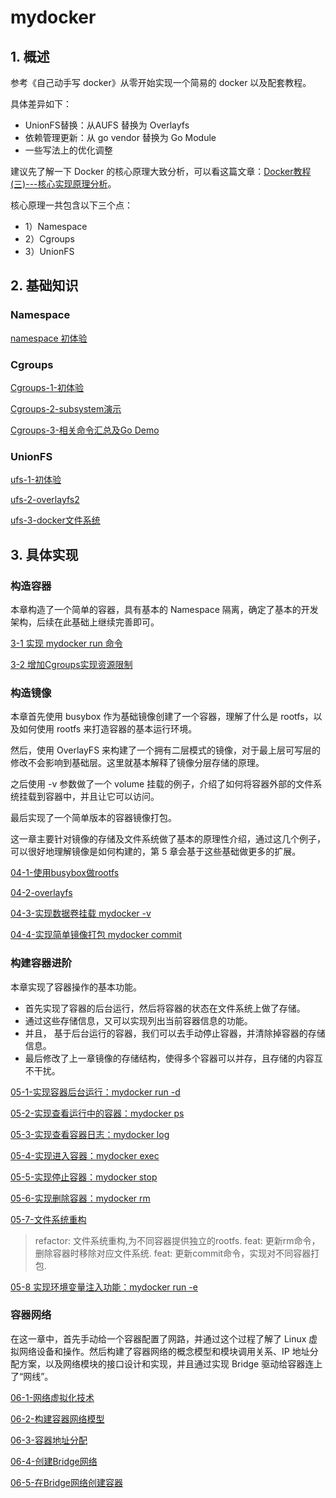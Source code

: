 # mydocker

## 1. 概述

参考《自己动手写 docker》从零开始实现一个简易的 docker 以及配套教程。

具体差异如下：

* UnionFS替换：从AUFS 替换为 Overlayfs
* 依赖管理更新：从 go vendor 替换为 Go Module
* 一些写法上的优化调整



建议先了解一下 Docker 的核心原理大致分析，可以看这篇文章：[Docker教程(三)---核心实现原理分析](https://www.lixueduan.com/post/docker/03-container-core/)。

核心原理一共包含以下三个点：

* 1）Namespace
* 2）Cgroups
* 3）UnionFS

## 2. 基础知识

### Namespace

[namespace 初体验](https://www.lixueduan.com/post/docker/05-namespace/)



### Cgroups

[Cgroups-1-初体验](https://www.lixueduan.com/post/docker/06-cgroups-1/)

[Cgroups-2-subsystem演示](https://www.lixueduan.com/post/docker/07-cgroups-2/)

[Cgroups-3-相关命令汇总及Go Demo](https://www.lixueduan.com/post/docker/08-cgroups-3/)



### UnionFS

[ufs-1-初体验](https://github.com/lixd/daily-notes/blob/master/Golang/mydocker/%E5%9F%BA%E7%A1%80%E7%9F%A5%E8%AF%86/3-ufs-1%E5%88%9D%E4%BD%93%E9%AA%8C.md)

[ufs-2-overlayfs2](https://github.com/lixd/daily-notes/blob/master/Golang/mydocker/%E5%9F%BA%E7%A1%80%E7%9F%A5%E8%AF%86/3-ufs-2overlay.md)

[ufs-3-docker文件系统](https://github.com/lixd/daily-notes/blob/master/Golang/mydocker/%E5%9F%BA%E7%A1%80%E7%9F%A5%E8%AF%86/3-ufs-3docker%E6%96%87%E4%BB%B6%E7%B3%BB%E7%BB%9F.md)



## 3. 具体实现

### 构造容器

本章构造了一个简单的容器，具有基本的 Namespace 隔离，确定了基本的开发架构，后续在此基础上继续完善即可。

[3-1 实现 mydocker run 命令](https://github.com/lixd/daily-notes/blob/master/Golang/mydocker/03-1-%E5%AE%9E%E7%8E%B0run%E5%91%BD%E4%BB%A4.md)

[3-2 增加Cgroups实现资源限制](https://github.com/lixd/daily-notes/blob/master/Golang/mydocker/03-2-%E5%A2%9E%E5%8A%A0cgroups.md)



### 构造镜像

本章首先使用 busybox 作为基础镜像创建了一个容器，理解了什么是 rootfs，以及如何使用 rootfs 来打造容器的基本运行环境。

然后，使用 OverlayFS 来构建了一个拥有二层模式的镜像，对于最上层可写层的修改不会影响到基础层。这里就基本解释了镜像分层存储的原理。

之后使用 -v 参数做了一个 volume 挂载的例子，介绍了如何将容器外部的文件系统挂载到容器中，并且让它可以访问。

最后实现了一个简单版本的容器镜像打包。

这一章主要针对镜像的存储及文件系统做了基本的原理性介绍，通过这几个例子，可以很好地理解镜像是如何构建的，第 5 章会基于这些基础做更多的扩展。

[04-1-使用busybox做rootfs](https://github.com/lixd/daily-notes/blob/master/Golang/mydocker/04-1-rootfs.md)

[04-2-overlayfs](https://github.com/lixd/daily-notes/blob/master/Golang/mydocker/04-2-overlayfs.md)

[04-3-实现数据卷挂载 mydocker -v](https://github.com/lixd/daily-notes/blob/master/Golang/mydocker/04-3-volume.md)

[04-4-实现简单镜像打包 mydocker commit](https://github.com/lixd/daily-notes/blob/master/Golang/mydocker/04-4-%E5%AE%9E%E7%8E%B0%E7%AE%80%E5%8D%95%E9%95%9C%E5%83%8F%E6%89%93%E5%8C%85.md)



### 构建容器进阶

本章实现了容器操作的基本功能。

* 首先实现了容器的后台运行，然后将容器的状态在文件系统上做了存储。
* 通过这些存储信息，又可以实现列出当前容器信息的功能。
* 并且， 基于后台运行的容器，我们可以去手动停止容器，并清除掉容器的存储信息。
* 最后修改了上一章镜像的存储结构，使得多个容器可以并存，且存储的内容互不干扰。

[05-1-实现容器后台运行：mydocker run -d](https://github.com/lixd/daily-notes/blob/master/Golang/mydocker/05-1-%E5%AE%9E%E7%8E%B0%E5%AE%B9%E5%99%A8%E5%90%8E%E5%8F%B0%E8%BF%90%E8%A1%8C.md)

[05-2-实现查看运行中的容器：mydocker ps](https://github.com/lixd/daily-notes/blob/master/Golang/mydocker/05-2-%E5%AE%9E%E7%8E%B0%E6%9F%A5%E7%9C%8B%E8%BF%90%E8%A1%8C%E4%B8%AD%E7%9A%84%E5%AE%B9%E5%99%A8.md)

[05-3-实现查看容器日志：mydocker log](https://github.com/lixd/daily-notes/blob/master/Golang/mydocker/05-3-%E5%AE%9E%E7%8E%B0%E6%9F%A5%E7%9C%8B%E5%AE%B9%E5%99%A8%E6%97%A5%E5%BF%97.md)

[05-4-实现进入容器：mydocker exec](https://github.com/lixd/daily-notes/blob/master/Golang/mydocker/05-4-%E5%AE%9E%E7%8E%B0%E8%BF%9B%E5%85%A5%E5%AE%B9%E5%99%A8%20Namespace.md)

[05-5-实现停止容器：mydocker stop](https://github.com/lixd/daily-notes/blob/master/Golang/mydocker/05-5-%E5%AE%9E%E7%8E%B0%E5%81%9C%E6%AD%A2%E5%AE%B9%E5%99%A8.md)

[05-6-实现删除容器：mydocker rm]()

[05-7-文件系统重构](https://github.com/lixd/daily-notes/blob/master/Golang/mydocker/05-7-%E5%AE%9E%E7%8E%B0%E9%80%9A%E8%BF%87%E5%AE%B9%E5%99%A8%E5%88%B6%E4%BD%9C%E9%95%9C%E5%83%8F.md)

> refactor: 文件系统重构,为不同容器提供独立的rootfs. feat: 更新rm命令，删除容器时移除对应文件系统. feat: 更新commit命令，实现对不同容器打包.

[05-8 实现环境变量注入功能：mydocker run -e ](https://github.com/lixd/daily-notes/blob/master/Golang/mydocker/05-8-%E5%AE%9E%E7%8E%B0%E6%8C%87%E5%AE%9A%E7%8E%AF%E5%A2%83%E5%8F%98%E9%87%8F%E8%BF%90%E8%A1%8C.md)



### 容器网络

在这一章中，首先手动给一个容器配置了网路，并通过这个过程了解了 Linux 虚拟网络设备和操作。然后构建了容器网络的概念模型和模块调用关系、IP 地址分配方案，以及网络模块的接口设计和实现，并且通过实现 Bridge
驱动给容器连上了“网线”。

[06-1-网络虚拟化技术](https://github.com/lixd/daily-notes/blob/master/Golang/mydocker/06-1-%E7%BD%91%E7%BB%9C%E8%99%9A%E6%8B%9F%E5%8C%96%E6%8A%80%E6%9C%AF.md)

[06-2-构建容器网络模型](https://github.com/lixd/daily-notes/blob/master/Golang/mydocker/06-2-%E6%9E%84%E5%BB%BA%E5%AE%B9%E5%99%A8%E7%BD%91%E7%BB%9C%E6%A8%A1%E5%9E%8B.md)

[06-3-容器地址分配](https://github.com/lixd/daily-notes/blob/master/Golang/mydocker/06-3-%E5%AE%B9%E5%99%A8%E5%9C%B0%E5%9D%80%E5%88%86%E9%85%8D.md)

[06-4-创建Bridge网络](https://github.com/lixd/daily-notes/blob/master/Golang/mydocker/06-4-%E5%88%9B%E5%BB%BABridge%E7%BD%91%E7%BB%9C.md)

[06-5-在Bridge网络创建容器](https://github.com/lixd/daily-notes/blob/master/Golang/mydocker/06-5-%E5%9C%A8Bridge%E7%BD%91%E7%BB%9C%E5%88%9B%E5%BB%BA%E5%AE%B9%E5%99%A8.md)
